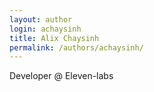 ```yaml
---
layout: author
login: achaysinh
title: Alix Chaysinh
permalink: /authors/achaysinh/
---
```

Developer @ Eleven-labs
